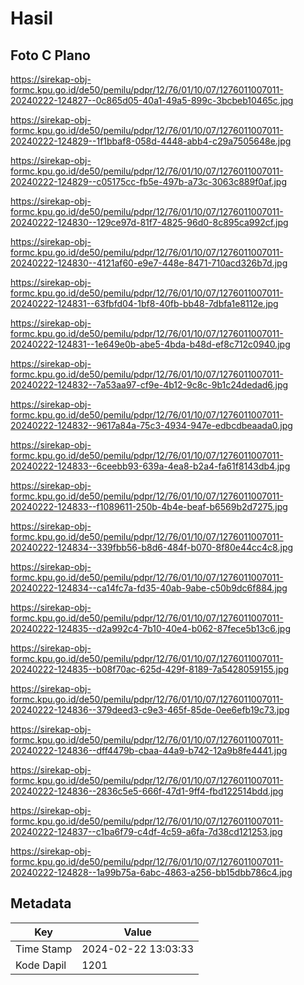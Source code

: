 # Hasil

## Foto C Plano

https://sirekap-obj-formc.kpu.go.id/de50/pemilu/pdpr/12/76/01/10/07/1276011007011-20240222-124827--0c865d05-40a1-49a5-899c-3bcbeb10465c.jpg

https://sirekap-obj-formc.kpu.go.id/de50/pemilu/pdpr/12/76/01/10/07/1276011007011-20240222-124829--1f1bbaf8-058d-4448-abb4-c29a7505648e.jpg

https://sirekap-obj-formc.kpu.go.id/de50/pemilu/pdpr/12/76/01/10/07/1276011007011-20240222-124829--c05175cc-fb5e-497b-a73c-3063c889f0af.jpg

https://sirekap-obj-formc.kpu.go.id/de50/pemilu/pdpr/12/76/01/10/07/1276011007011-20240222-124830--129ce97d-81f7-4825-96d0-8c895ca992cf.jpg

https://sirekap-obj-formc.kpu.go.id/de50/pemilu/pdpr/12/76/01/10/07/1276011007011-20240222-124830--4121af60-e9e7-448e-8471-710acd326b7d.jpg

https://sirekap-obj-formc.kpu.go.id/de50/pemilu/pdpr/12/76/01/10/07/1276011007011-20240222-124831--63fbfd04-1bf8-40fb-bb48-7dbfa1e8112e.jpg

https://sirekap-obj-formc.kpu.go.id/de50/pemilu/pdpr/12/76/01/10/07/1276011007011-20240222-124831--1e649e0b-abe5-4bda-b48d-ef8c712c0940.jpg

https://sirekap-obj-formc.kpu.go.id/de50/pemilu/pdpr/12/76/01/10/07/1276011007011-20240222-124832--7a53aa97-cf9e-4b12-9c8c-9b1c24dedad6.jpg

https://sirekap-obj-formc.kpu.go.id/de50/pemilu/pdpr/12/76/01/10/07/1276011007011-20240222-124832--9617a84a-75c3-4934-947e-edbcdbeaada0.jpg

https://sirekap-obj-formc.kpu.go.id/de50/pemilu/pdpr/12/76/01/10/07/1276011007011-20240222-124833--6ceebb93-639a-4ea8-b2a4-fa61f8143db4.jpg

https://sirekap-obj-formc.kpu.go.id/de50/pemilu/pdpr/12/76/01/10/07/1276011007011-20240222-124833--f1089611-250b-4b4e-beaf-b6569b2d7275.jpg

https://sirekap-obj-formc.kpu.go.id/de50/pemilu/pdpr/12/76/01/10/07/1276011007011-20240222-124834--339fbb56-b8d6-484f-b070-8f80e44cc4c8.jpg

https://sirekap-obj-formc.kpu.go.id/de50/pemilu/pdpr/12/76/01/10/07/1276011007011-20240222-124834--ca14fc7a-fd35-40ab-9abe-c50b9dc6f884.jpg

https://sirekap-obj-formc.kpu.go.id/de50/pemilu/pdpr/12/76/01/10/07/1276011007011-20240222-124835--d2a992c4-7b10-40e4-b062-87fece5b13c6.jpg

https://sirekap-obj-formc.kpu.go.id/de50/pemilu/pdpr/12/76/01/10/07/1276011007011-20240222-124835--b08f70ac-625d-429f-8189-7a5428059155.jpg

https://sirekap-obj-formc.kpu.go.id/de50/pemilu/pdpr/12/76/01/10/07/1276011007011-20240222-124836--379deed3-c9e3-465f-85de-0ee6efb19c73.jpg

https://sirekap-obj-formc.kpu.go.id/de50/pemilu/pdpr/12/76/01/10/07/1276011007011-20240222-124836--dff4479b-cbaa-44a9-b742-12a9b8fe4441.jpg

https://sirekap-obj-formc.kpu.go.id/de50/pemilu/pdpr/12/76/01/10/07/1276011007011-20240222-124836--2836c5e5-666f-47d1-9ff4-fbd122514bdd.jpg

https://sirekap-obj-formc.kpu.go.id/de50/pemilu/pdpr/12/76/01/10/07/1276011007011-20240222-124837--c1ba6f79-c4df-4c59-a6fa-7d38cd121253.jpg

https://sirekap-obj-formc.kpu.go.id/de50/pemilu/pdpr/12/76/01/10/07/1276011007011-20240222-124828--1a99b75a-6abc-4863-a256-bb15dbb786c4.jpg


## Metadata

| Key        | Value               |
| ---------- | ------------------- |
| Time Stamp | 2024-02-22 13:03:33 |
| Kode Dapil | 1201                |



